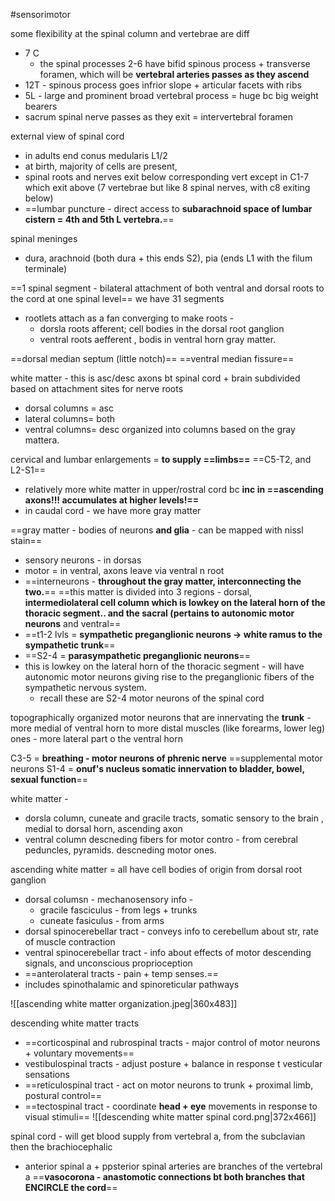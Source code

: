 #sensorimotor 

some flexibility at the spinal column 
and vertebrae are diff
- 7 C
	- the spinal processes 2-6 have bifid spinous process + transverse foramen, which will be **vertebral arteries passes as they ascend**
- 12T - spinous process goes infrior slope + articular facets with ribs 
- 5L  - large and prominent broad vertebral process = huge bc big weight bearers 
- sacrum 
spinal nerve passes as they exit = intervertebral foramen 

external view of spinal cord
- in adults end conus medularis L1/2  
- at birth, majority of cells are present, 
- spinal roots and nerves exit below corresponding vert except in C1-7 which exit above (7 vertebrae but like 8 spinal nerves, with c8 exiting below)
- ==lumbar puncture - direct access to **subarachnoid space of lumbar cistern = 4th and 5th L vertebra.**==

spinal meninges 
- dura, arachnoid (both dura + this ends S2), pia (ends L1 with the filum terminale)

==1 spinal segment - bilateral attachment of both ventral and dorsal roots to the cord at one spinal level==
we have 31 segments 
- rootlets attach as a fan converging to make roots - 
	- dorsla roots afferent; cell bodies in the dorsal root ganglion 
	- ventral roots aefferent , bodis in ventral horn gray matter. 

==dorsal median septum (little notch)==
==ventral median fissure== 

white matter - this is asc/desc axons bt spinal cord + brain subdivided based on attachment sites for nerve roots
- dorsal columns = asc 
- lateral columns= both 
- ventral columns= desc 
organized into columns based on the gray mattera. 

cervical and lumbar enlargements = **to supply ==limbs==**
==C5-T2, and L2-S1==
- relatively more white matter in upper/rostral cord bc **inc in ==ascending axons!!! accumulates at higher levels!==**
- in caudal cord - we have more gray matter 

==gray matter - bodies of neurons **and glia** - can be mapped with nissl stain== 
- sensory neurons - in dorsas                                                                                                              
- motor = in ventral, axons leave via ventral n root
- ==interneurons - **throughout the gray matter, interconnecting the two.**==
==this matter is divided into 3 regions - dorsal, **intermediolateral cell column which is lowkey on the lateral horn of the thoracic segment.. and the sacral (pertains to autonomic motor neurons** and ventral==
- ==t1-2 lvls = **sympathetic preganglionic neurons -> white ramus to the sympathetic trunk**==
- ==S2-4 = **parasympathetic preganglionic neurons**==
- this is lowkey on the lateral horn of the thoracic segment - will have autonomic motor neurons giving rise to the preganglionic fibers of the sympathetic nervous system. 
	- recall these are S2-4 motor neurons of the spinal cord 

topographically organized
motor neurons that are innervating the **trunk** - more medial of ventral horn 
to more distal muscles (like forearms, lower leg) ones - more lateral part o the ventral horn 

C3-5 = **breathing - motor neurons of phrenic nerve**
==supplemental motor neurons S1-4 = **onuf's nucleus somatic innervation to bladder, bowel, sexual function**==

white matter - 
- dorsla column, cuneate and gracile tracts, somatic sensory to the brain , medial to dorsal horn, ascending axon 
- ventral column descneding fibers for motor contro - from cerebral peduncles, pyramids. descneding motor ones. 

ascending white matter = all have cell bodies of origin from dorsal root ganglion
- dorsal columsn - mechanosensory info - 
	- gracile fasciculus - from legs + trunks 
	- cuneate fasiculus - from arms
- dorsal spinocerebellar tract - conveys info to cerebellum about str, rate of muscle contraction 
- ventral spinocerebellar tract - info about effects of motor descending signals, and unconscious proprioception 
- ==anterolateral tracts - pain + temp senses.== 
- includes spinothalamic and spinoreticular pathways 

![[ascending white matter organization.jpeg|360x483]]

descending white matter tracts
- ==corticospinal and rubrospinal tracts - major control of motor neurons + voluntary movements==
- vestibulospinal tracts - adjust posture + balance in response t vesticular sensations
- ==reticulospinal tract - act on motor neurons to trunk + proximal limb, postural control== 
- ==tectospinal tract - coordinate **head + eye** movements in response to visual stimuli== 
![[descending white matter spinal cord.png|372x466]]

spinal cord - will get blood supply from vertebral a, from the subclavian then the brachiocephalic 
- anterior spinal a + ppsterior spinal arteries are branches of the vertebral a 
==**vasocorona - anastomotic connections bt both branches that ENCIRCLE the cord**==